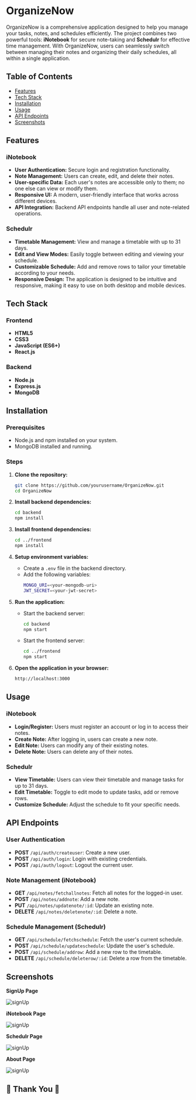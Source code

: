 # OrganizeNow

OrganizeNow is a comprehensive application designed to help you manage your tasks, notes, and schedules efficiently. The project combines two powerful tools: **iNotebook** for secure note-taking and **Schedulr** for effective time management. With OrganizeNow, users can seamlessly switch between managing their notes and organizing their daily schedules, all within a single application.

## Table of Contents

- [Features](#features)
- [Tech Stack](#tech-stack)
- [Installation](#installation)
- [Usage](#usage)
- [API Endpoints](#api-endpoints)
- [Screenshots](#screenshots)

## Features

### iNotebook
- **User Authentication:** Secure login and registration functionality.
- **Note Management:** Users can create, edit, and delete their notes.
- **User-specific Data:** Each user's notes are accessible only to them; no one else can view or modify them.
- **Responsive UI:** A modern, user-friendly interface that works across different devices.
- **API Integration:** Backend API endpoints handle all user and note-related operations.

### Schedulr
- **Timetable Management:** View and manage a timetable with up to 31 days.
- **Edit and View Modes:** Easily toggle between editing and viewing your schedule.
- **Customizable Schedule:** Add and remove rows to tailor your timetable according to your needs.
- **Responsive Design:** The application is designed to be intuitive and responsive, making it easy to use on both desktop and mobile devices.

## Tech Stack

### Frontend
- **HTML5**
- **CSS3**
- **JavaScript (ES6+)**
- **React.js**

### Backend
- **Node.js**
- **Express.js**
- **MongoDB**

## Installation

### Prerequisites
- Node.js and npm installed on your system.
- MongoDB installed and running.

### Steps
1. **Clone the repository:**
    ```bash
    git clone https://github.com/yourusername/OrganizeNow.git
    cd OrganizeNow
    ```

2. **Install backend dependencies:**
    ```bash
    cd backend
    npm install
    ```

3. **Install frontend dependencies:**
    ```bash
    cd ../frontend
    npm install
    ```

4. **Setup environment variables:**
    - Create a `.env` file in the backend directory.
    - Add the following variables:
      ```bash
      MONGO_URI=<your-mongodb-uri>
      JWT_SECRET=<your-jwt-secret>
      ```

5. **Run the application:**
    - Start the backend server:
      ```bash
      cd backend
      npm start
      ```
    - Start the frontend server:
      ```bash
      cd ../frontend
      npm start
      ```

6. **Open the application in your browser:**
    ```bash
    http://localhost:3000
    ```

## Usage

### iNotebook
- **Login/Register:** Users must register an account or log in to access their notes.
- **Create Note:** After logging in, users can create a new note.
- **Edit Note:** Users can modify any of their existing notes.
- **Delete Note:** Users can delete any of their notes.

### Schedulr
- **View Timetable:** Users can view their timetable and manage tasks for up to 31 days.
- **Edit Timetable:** Toggle to edit mode to update tasks, add or remove rows.
- **Customize Schedule:** Adjust the schedule to fit your specific needs.

## API Endpoints

### User Authentication
- **POST** `/api/auth/createuser`: Create a new user.
- **POST** `/api/auth/login`: Login with existing credentials.
- **POST** `/api/auth/logout`: Logout the current user.

### Note Management (iNotebook)
- **GET** `/api/notes/fetchallnotes`: Fetch all notes for the logged-in user.
- **POST** `/api/notes/addnote`: Add a new note.
- **PUT** `/api/notes/updatenote/:id`: Update an existing note.
- **DELETE** `/api/notes/deletenote/:id`: Delete a note.

### Schedule Management (Schedulr)
- **GET** `/api/schedule/fetchschedule`: Fetch the user's current schedule.
- **POST** `/api/schedule/updateschedule`: Update the user's schedule.
- **POST** `/api/schedule/addrow`: Add a new row to the timetable.
- **DELETE** `/api/schedule/deleterow/:id`: Delete a row from the timetable.

## Screenshots

**SignUp Page**

![signUp](images/signUp.png)

**iNotebook Page**

![signUp](images/iNotebook.png)

**Schedulr Page**

![signUp](images/schedulr.png)

**About Page**

![signUp](images/about.png)


## 🙏 Thank You 🙏
